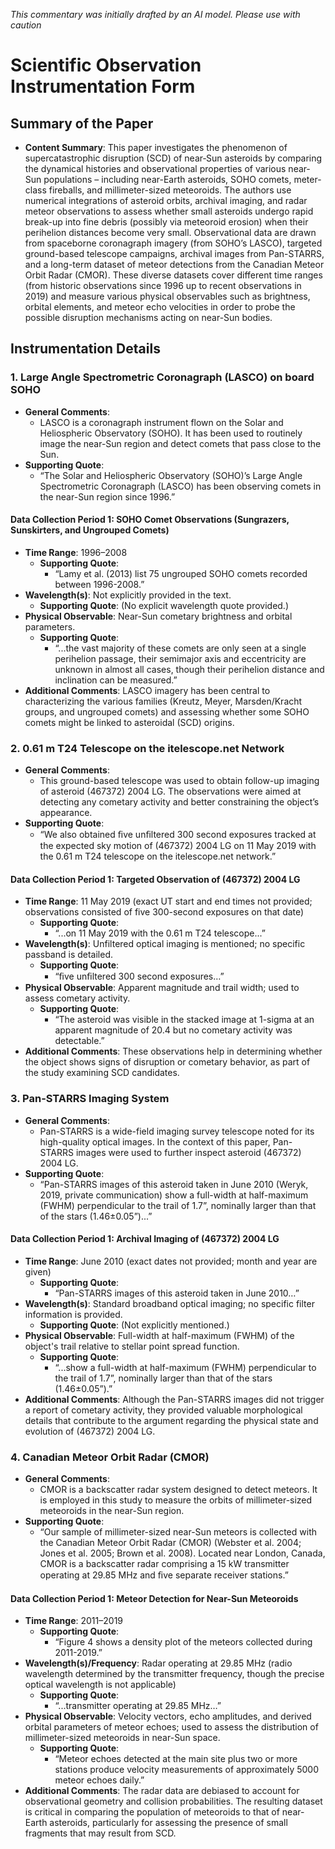 _This commentary was initially drafted by an AI model. Please use with caution_

# Scientific Observation Instrumentation Form

## Summary of the Paper
- **Content Summary**: This paper investigates the phenomenon of supercatastrophic disruption (SCD) of near‐Sun asteroids by comparing the dynamical histories and observational properties of various near‐Sun populations – including near-Earth asteroids, SOHO comets, meter-class fireballs, and millimeter-sized meteoroids. The authors use numerical integrations of asteroid orbits, archival imaging, and radar meteor observations to assess whether small asteroids undergo rapid break-up into fine debris (possibly via meteoroid erosion) when their perihelion distances become very small. Observational data are drawn from spaceborne coronagraph imagery (from SOHO’s LASCO), targeted ground-based telescope campaigns, archival images from Pan-STARRS, and a long-term dataset of meteor detections from the Canadian Meteor Orbit Radar (CMOR). These diverse datasets cover different time ranges (from historic observations since 1996 up to recent observations in 2019) and measure various physical observables such as brightness, orbital elements, and meteor echo velocities in order to probe the possible disruption mechanisms acting on near-Sun bodies.

## Instrumentation Details

### 1. Large Angle Spectrometric Coronagraph (LASCO) on board SOHO
- **General Comments**:
  - LASCO is a coronagraph instrument flown on the Solar and Heliospheric Observatory (SOHO). It has been used to routinely image the near-Sun region and detect comets that pass close to the Sun.
- **Supporting Quote**:
  - “The Solar and Heliospheric Observatory (SOHO)’s Large Angle Spectrometric Coronagraph (LASCO) has been observing comets in the near-Sun region since 1996.”
  
#### Data Collection Period 1: SOHO Comet Observations (Sungrazers, Sunskirters, and Ungrouped Comets)
- **Time Range**: 1996–2008
  - **Supporting Quote**:
    - “Lamy et al. (2013) list 75 ungrouped SOHO comets recorded between 1996-2008.”
- **Wavelength(s)**: Not explicitly provided in the text.
  - **Supporting Quote**: (No explicit wavelength quote provided.)
- **Physical Observable**: Near-Sun cometary brightness and orbital parameters.
  - **Supporting Quote**:
    - “...the vast majority of these comets are only seen at a single perihelion passage, their semimajor axis and eccentricity are unknown in almost all cases, though their perihelion distance and inclination can be measured.”
- **Additional Comments**: LASCO imagery has been central to characterizing the various families (Kreutz, Meyer, Marsden/Kracht groups, and ungrouped comets) and assessing whether some SOHO comets might be linked to asteroidal (SCD) origins.

### 2. 0.61 m T24 Telescope on the itelescope.net Network
- **General Comments**:
  - This ground-based telescope was used to obtain follow-up imaging of asteroid (467372) 2004 LG. The observations were aimed at detecting any cometary activity and better constraining the object’s appearance.
- **Supporting Quote**:
  - “We also obtained ﬁve unﬁltered 300 second exposures tracked at the expected sky motion of (467372) 2004 LG on 11 May 2019 with the 0.61 m T24 telescope on the itelescope.net network.”
  
#### Data Collection Period 1: Targeted Observation of (467372) 2004 LG
- **Time Range**: 11 May 2019 (exact UT start and end times not provided; observations consisted of five 300-second exposures on that date)
  - **Supporting Quote**:
    - “...on 11 May 2019 with the 0.61 m T24 telescope...”
- **Wavelength(s)**: Unfiltered optical imaging is mentioned; no specific passband is detailed.
  - **Supporting Quote**:
    - “ﬁve unﬁltered 300 second exposures…” 
- **Physical Observable**: Apparent magnitude and trail width; used to assess cometary activity.
  - **Supporting Quote**:
    - “The asteroid was visible in the stacked image at 1-sigma at an apparent magnitude of 20.4 but no cometary activity was detectable.”
- **Additional Comments**: These observations help in determining whether the object shows signs of disruption or cometary behavior, as part of the study examining SCD candidates.

### 3. Pan-STARRS Imaging System
- **General Comments**:
  - Pan-STARRS is a wide-field imaging survey telescope noted for its high-quality optical images. In the context of this paper, Pan-STARRS images were used to further inspect asteroid (467372) 2004 LG.
- **Supporting Quote**:
  - “Pan-STARRS images of this asteroid taken in June 2010 (Weryk, 2019, private communication) show a full-width at half-maximum (FWHM) perpendicular to the trail of 1.7”, nominally larger than that of the stars (1.46±0.05”)...”
  
#### Data Collection Period 1: Archival Imaging of (467372) 2004 LG
- **Time Range**: June 2010 (exact dates not provided; month and year are given)
  - **Supporting Quote**:
    - “Pan-STARRS images of this asteroid taken in June 2010…”
- **Wavelength(s)**: Standard broadband optical imaging; no specific filter information is provided.
  - **Supporting Quote**: (Not explicitly mentioned.)
- **Physical Observable**: Full-width at half-maximum (FWHM) of the object's trail relative to stellar point spread function.
  - **Supporting Quote**:
    - “...show a full-width at half-maximum (FWHM) perpendicular to the trail of 1.7”, nominally larger than that of the stars (1.46±0.05”).”
- **Additional Comments**: Although the Pan-STARRS images did not trigger a report of cometary activity, they provided valuable morphological details that contribute to the argument regarding the physical state and evolution of (467372) 2004 LG.

### 4. Canadian Meteor Orbit Radar (CMOR)
- **General Comments**:
  - CMOR is a backscatter radar system designed to detect meteors. It is employed in this study to measure the orbits of millimeter-sized meteoroids in the near-Sun region.
- **Supporting Quote**:
  - “Our sample of millimeter-sized near-Sun meteors is collected with the Canadian Meteor Orbit Radar (CMOR) (Webster et al. 2004; Jones et al. 2005; Brown et al. 2008). Located near London, Canada, CMOR is a backscatter radar comprising a 15 kW transmitter operating at 29.85 MHz and ﬁve separate receiver stations.”
  
#### Data Collection Period 1: Meteor Detection for Near-Sun Meteoroids
- **Time Range**: 2011–2019
  - **Supporting Quote**:
    - “Figure 4 shows a density plot of the meteors collected during 2011-2019.”
- **Wavelength(s)/Frequency**: Radar operating at 29.85 MHz (radio wavelength determined by the transmitter frequency, though the precise optical wavelength is not applicable)
  - **Supporting Quote**:
    - “...transmitter operating at 29.85 MHz…”
- **Physical Observable**: Velocity vectors, echo amplitudes, and derived orbital parameters of meteor echoes; used to assess the distribution of millimeter-sized meteoroids in near-Sun space.
  - **Supporting Quote**:
    - “Meteor echoes detected at the main site plus two or more stations produce velocity measurements of approximately 5000 meteor echoes daily.”
- **Additional Comments**: The radar data are debiased to account for observational geometry and collision probabilities. The resulting dataset is critical in comparing the population of meteoroids to that of near-Earth asteroids, particularly for assessing the presence of small fragments that may result from SCD.
